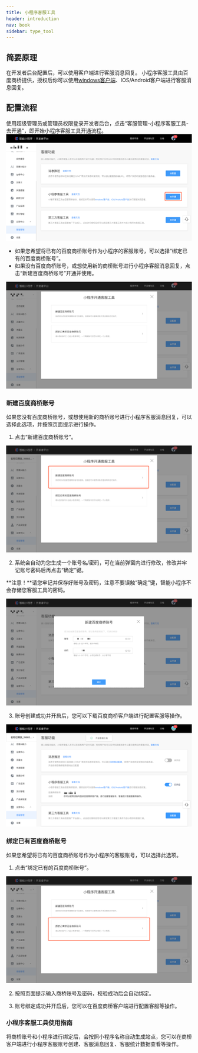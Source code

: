 ```yaml
---
title: 小程序客服工具
header: introduction
nav: book
sidebar: type_tool
---
```


## 简要原理

在开发者后台配置后，可以使用客户端进行客服消息回复。
小程序客服工具由百度商桥提供，授权后你可以使用[windows客户端](https://p.qiao.baidu.com/cps/client/pc?type=nbcps)、IOS/Android客户端进行客服消息回复。


## 配置流程
使用超级管理员或管理员权限登录开发者后台，点击“客服管理-小程序客服工具-去开通"，即开始小程序客服工具开通流程。
![图片](../../img/introduction/contact/小程序客服工具图1.png)

 - 如果您希望将已有的百度商桥账号作为小程序的客服账号，可以选择“绑定已有的百度商桥账号”。
 - 如果没有百度商桥账号，或想使用新的商桥账号进行小程序客服消息回复，点击“新建百度商桥账号”开通并使用。

![图片](../../img/introduction/contact/小程序客服工具图2.png)

### 新建百度商桥账号

如果您没有百度商桥账号，或想使用新的商桥账号进行小程序客服消息回复，可以选择此选项，并按照页面提示进行操作。

 1. 点击“新建百度商桥账号”。

![image-20190806193619756](../../img/introduction/contact/小程序客服工具图3.png)

 2. 系统会自动为您生成一个账号名/密码，可在当前弹窗内进行修改，修改并牢记账号密码后再点击“确定”键。

**注意！**请您牢记并保存好账号及密码，注意不要误触“确定”键，智能小程序不会存储您客服工具的密码。

![image-20190806193619756](../../img/introduction/contact/小程序客服工具图4.png)

3.	账号创建成功并开启后，您可以下载百度商桥客户端进行配置客服等操作。

![image-20190806193619756](../../img/introduction/contact/小程序客服工具图5.png)



### 绑定已有百度商桥账号

如果您希望将已有的百度商桥账号作为小程序的客服账号，可以选择此选项。

1.	点击“绑定已有的百度商桥账号”。

![image-20190806193619756](../../img/introduction/contact/小程序客服工具图6.png)

2.	按照页面提示输入商桥账号及密码，校验成功后会自动绑定。

3.	账号绑定成功并开启后，您可以在百度商桥客户端进行配置客服等操作。

### 小程序客服工具使用指南

将商桥账号和小程序进行绑定后，会按照小程序名称自动生成站点，您可以在商桥客户端进行小程序客服账号创建、客服消息回复、客服统计数据查看等操作。

